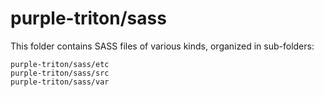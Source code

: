 # purple-triton/sass

This folder contains SASS files of various kinds, organized in sub-folders:

    purple-triton/sass/etc
    purple-triton/sass/src
    purple-triton/sass/var
